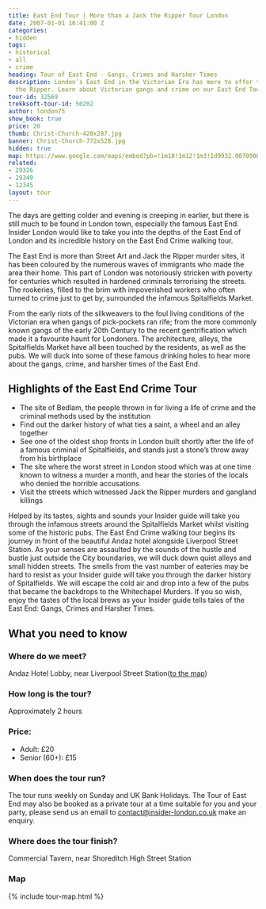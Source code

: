 ```yaml
---
title: East End Tour | More than a Jack the Ripper Tour London
date: 2007-01-01 16:41:00 Z
categories:
- hidden
tags:
- historical
- all
- crime
heading: Tour of East End - Gangs, Crimes and Harsher Times
description: London’s East End in the Victorian Era has more to offer than just Jack
  the Ripper. Learn about Victorian gangs and crime on our East End Tour at insider-london.co.uk.
tour-id: 32569
trekksoft-tour-id: 50202
author: london75
show_book: true
price: 20
thumb: Christ-Church-420x287.jpg
banner: Christ-Church-772x528.jpg
hidden: true
map: https://www.google.com/maps/embed?pb=!1m18!1m12!1m3!1d9932.007090001796!2d-0.12702783599357304!3d51.513183477127704!2m3!1f0!2f0!3f0!3m2!1i1024!2i768!4f13.1!3m3!1m2!1s0x487604cc9188694f%3A0x388b51ab073ca62!2sCovent+Garden!5e0!3m2!1sen!2s!4v1431588532795
related:
- 29326
- 29349
- 12345
layout: tour
---
```


The days are getting colder and evening is creeping in earlier, but there is still much to be found in London town, especially the famous East End. Insider London would like to take you into the depths of the East End of London and its incredible history on the East End Crime walking tour. 

The East End is more than Street Art and Jack the Ripper murder sites, it has been coloured by the numerous waves of immigrants who made the area their home. This part of London was notoriously stricken with poverty for centuries which resulted in hardened criminals terrorising the streets. The rookeries, filled to the brim with impoverished workers who often turned to crime just to get by, surrounded the infamous Spitalfields Market. 

From the early riots of the silkweavers to the foul living conditions of the Victorian era when gangs of pick-pockets ran rife; from the more commonly known gangs of the early 20th Century to the recent gentrification which made it a favourite haunt for Londoners. The architecture, alleys, the Spitalfields Market have all been touched by the residents, as well as the pubs. We will duck into some of these famous drinking holes to hear more about the gangs, crime, and harsher times of the East End.

## Highlights of the East End Crime Tour

* The site of Bedlam, the people thrown in for living a life of crime and the criminal methods used by the institution
* Find out the darker history of what ties a saint, a wheel and an alley together
* See one of the oldest shop fronts in London built shortly after the life of a famous criminal of Spitalfields, and stands just a stone’s throw away from his birthplace
* The site where the worst street in London stood which was at one time known to witness a murder a month, and hear the stories of the locals who denied the horrible accusations
* Visit the streets which witnessed Jack the Ripper murders and gangland killings

Helped by its tastes, sights and sounds your Insider guide will take you through the infamous streets around the Spitalfields Market whilst visiting some of the historic pubs. The East End Crime walking tour begins its journey in front of the beautiful Andaz hotel alongside Liverpool Street Station. As your senses are assaulted by the sounds of the hustle and bustle just outside the City boundaries, we will duck down quiet alleys and small hidden streets. The smells from the vast number of eateries may be hard to resist as your Insider guide will take you through the darker history of Spitalfields. We will escape the cold air and drop into a few of the pubs that became the backdrops to the Whitechapel Murders. If you so wish, enjoy the tastes of the local brews as your Insider guide tells tales of the East End: Gangs, Crimes and Harsher Times.

## What you need to know

### Where do we meet?

Andaz Hotel Lobby, near Liverpool Street Station([to the map](#map))

### How long is the tour?

Approximately 2 hours

### Price:

- Adult: £20
- Senior (60+): £15

### When does the tour run?
The tour runs weekly on Sunday and UK Bank Holidays. The Tour of East End may also be booked as a private tour at a time suitable for you and your party, please send us an email to <a href="mailto:contact@insider-london.co.uk">contact@insider-london.co.uk</a> make an enquiry.

### Where does the tour finish?

Commercial Tavern, near Shoreditch High Street Station

<h3 id="map">Map</h3>
{% include tour-map.html %}
